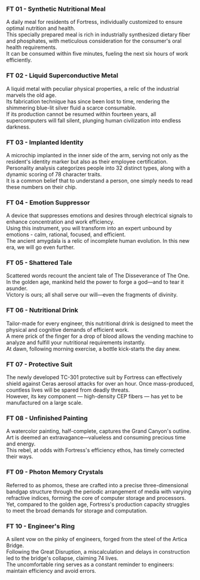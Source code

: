 ### FT 01 - Synthetic Nutritional Meal
A daily meal for residents of Fortress, individually customized to ensure optimal nutrition and health. <br>
This specially prepared meal is rich in industrially synthesized dietary fiber and phosphates, with meticulous consideration for the consumer's oral health requirements. <br>
It can be consumed within five minutes, fueling the next six hours of work efficiently.

### FT 02 - Liquid Superconductive Metal
A liquid metal with peculiar physical properties, a relic of the industrial marvels the old age. <br>
Its fabrication technique has since been lost to time, rendering the shimmering blue-lit silver fluid a scarce consumable. <br>
If its production cannot be resumed within fourteen years, all supercomputers will fall silent, plunging human civilization into endless darkness.

### FT 03 - Implanted Identity
A microchip implanted in the inner side of the arm, serving not only as the resident's identity marker but also as their employee certification. <br>
Personality analysis categorizes people into 32 distinct types, along with a dynamic scoring of 78 character traits. <br>
It is a common belief that to understand a person, one simply needs to read these numbers on their chip.

### FT 04 - Emotion Suppressor
A device that suppresses emotions and desires through electrical signals to enhance concentration and work efficiency. <br>
Using this instrument, you will transform into an expert unbound by emotions - calm, rational, focused, and efficient. <br>
The ancient amygdala is a relic of incomplete human evolution. In this new era, we will go even further.

### FT 05 - Shattered Tale
Scattered words recount the ancient tale of The Disseverance of The One. <br>
In the golden age, mankind held the power to forge a god—and to tear it asunder. <br>
Victory is ours; all shall serve our will—even the fragments of divinity.

### FT 06 - Nutritional Drink
Tailor-made for every engineer, this nutritional drink is designed to meet the physical and cognitive demands of efficient work. <br>
A mere prick of the finger for a drop of blood allows the vending machine to analyze and fulfill your nutritional requirements instantly. <br>
At dawn, following morning exercise, a bottle kick-starts the day anew.

### FT 07 - Protective Suit
The newly developed TC-301 protective suit by Fortress can effectively shield against Ceras aerosol attacks for over an hour. Once mass-produced, countless lives will be spared from deadly threats. <br>
However, its key component — high-density CEP fibers — has yet to be manufactured on a large scale.

### FT 08 - Unfinished Painting
A watercolor painting, half-complete, captures the Grand Canyon's outline. <br>
Art is deemed an extravagance—valueless and consuming precious time and energy. <br>
This rebel, at odds with Fortress's efficiency ethos, has timely corrected their ways.

### FT 09 - Photon Memory Crystals
Referred to as phomos, these are crafted into a precise three-dimensional bandgap structure through the periodic arrangement of media with varying refractive indices, forming the core of computer storage and processors. <br>
Yet, compared to the golden age, Fortress's production capacity struggles to meet the broad demands for storage and computation. 

### FT 10 - Engineer's Ring
A silent vow on the pinky of engineers, forged from the steel of the Artica Bridge. <br>
Following the Great Disruption, a miscalculation and delays in construction led to the bridge's collapse, claiming 74 lives. <br>
The uncomfortable ring serves as a constant reminder to engineers: maintain efficiency and avoid errors.
